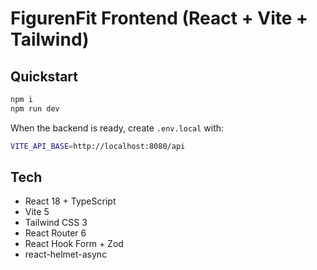 # FigurenFit Frontend (React + Vite + Tailwind)

## Quickstart
```bash
npm i
npm run dev
```

When the backend is ready, create `.env.local` with:
```bash
VITE_API_BASE=http://localhost:8080/api
```

## Tech
- React 18 + TypeScript
- Vite 5
- Tailwind CSS 3
- React Router 6
- React Hook Form + Zod
- react-helmet-async